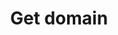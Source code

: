 ---
title: Get domain
excerpt: >-
  The method returns your organization's domain. The response is empty if no
  domain is found.
api:
  file: yespoio.json
  operationId: getDomains
deprecated: false
hidden: false
metadata:
  title: ''
  description: ''
  robots: index
next:
  description: ''
---